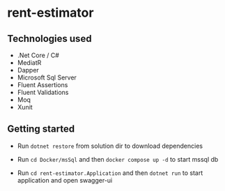 # rent-estimator

## Technologies used

- .Net Core / C#
- MediatR
- Dapper
- Microsoft Sql Server
- Fluent Assertions
- Fluent Validations
- Moq
- Xunit


## Getting started
 - Run `dotnet restore` from solution dir to download dependencies


 - Run `cd Docker/msSql` and then `docker compose up -d` to start mssql db
 

 - Run `cd rent-estimator.Application` and then `dotnet run` to start application and open swagger-ui